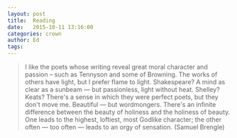 ```yaml
---
layout: post
title:  Reading
date:   2015-10-11 13:16:00
categories: crown
author: Ed
tags:
---
```

> I like the poets whose writing reveal great moral character and passion – such as Tennyson and some of Browning. The works of others have light, but I prefer flame to light. Shakespeare? A mind as clear as a sunbeam — but passionless, light without heat. Shelley? Keats? There's a sense in which they were perfect poets, but they don't move me. Beautiful — but wordmongers. There's an infinite difference between the beauty of holiness and the holiness of beauty. One leads to the highest, loftiest, most Godlike character; the other often — too often — leads to an orgy of sensation. (Samuel Brengle)
